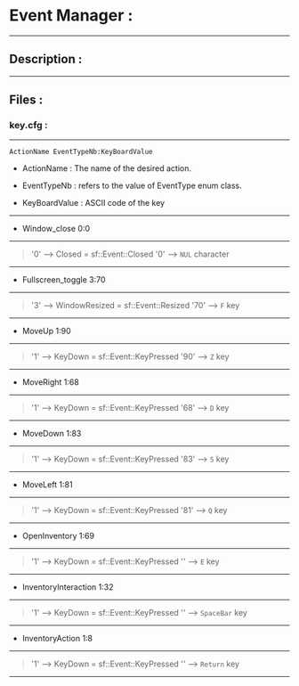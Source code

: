# Event Manager :

---
## Description :

---

## Files :

### key.cfg :

---
`ActionName EventTypeNb:KeyBoardValue`

* ActionName : The name of the desired action.

* EventTypeNb : refers to the value of EventType enum class.

* KeyBoardValue : ASCII code of the key

---

* Window_close 0:0
---
> '0' --> Closed = sf::Event::Closed
> '0' --> `NUL` character
---

* Fullscreen_toggle 3:70
---
> '3' --> WindowResized = sf::Event::Resized
> '70' --> `F` key
---

* MoveUp 1:90
---
> '1' --> KeyDown = sf::Event::KeyPressed
> '90' --> `Z` key
---

* MoveRight 1:68
---
> '1' --> KeyDown = sf::Event::KeyPressed
> '68' --> `D` key
---

* MoveDown 1:83
---
> '1' --> KeyDown = sf::Event::KeyPressed
> '83' --> `S` key
---

* MoveLeft 1:81
---
> '1' --> KeyDown = sf::Event::KeyPressed
> '81' --> `Q` key
---

* OpenInventory 1:69
---
> '1' --> KeyDown = sf::Event::KeyPressed
> '' --> `E` key
---

* InventoryInteraction 1:32
---
> '1' --> KeyDown = sf::Event::KeyPressed
> '' --> `SpaceBar` key
---

* InventoryAction 1:8
---
> '1' --> KeyDown = sf::Event::KeyPressed
> '' --> `Return` key
---